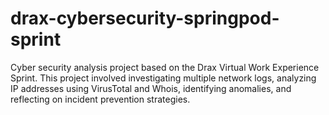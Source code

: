 # drax-cybersecurity-springpod-sprint
Cyber security analysis project based on the Drax Virtual Work Experience Sprint. This project involved investigating multiple network logs, analyzing IP addresses using VirusTotal and Whois, identifying anomalies, and reflecting on incident prevention strategies.
